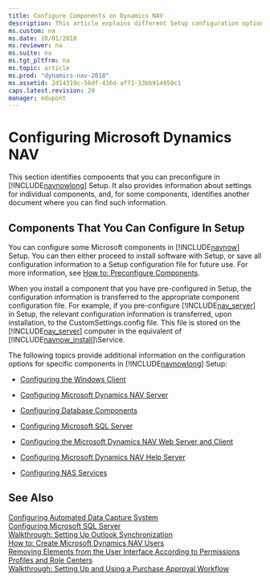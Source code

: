 ```yaml
---
title: Configure Components on Dynamics NAV
description: This article explains different Setup configuration options for installing individual components on Microsoft Dynamics NAV.
ms.custom: na
ms.date: 10/01/2018
ms.reviewer: na
ms.suite: na
ms.tgt_pltfrm: na
ms.topic: article
ms.prod: "dynamics-nav-2018"
ms.assetid: 2d14319c-56df-436d-af71-33bb914950c1
caps.latest.revision: 29
manager: edupont
---
```

# Configuring Microsoft Dynamics NAV
This section identifies components that you can preconfigure in [!INCLUDE[navnowlong](includes/navnowlong_md.md)] Setup. It also provides information about settings for individual components, and, for some components, identifies another document where you can find such information.  

## Components That You Can Configure In Setup  
 You can configure some Microsoft components in [!INCLUDE[navnow](includes/navnow_md.md)] Setup. You can then either proceed to install software with Setup, or save all configuration information to a Setup configuration file for future use. For more information, see [How to: Preconfigure Components](How-to--Preconfigure-Components.md).  

 When you install a component that you have pre-configured in Setup, the configuration information is transferred to the appropriate component configuration file. For example, if you pre-configure [!INCLUDE[nav_server](includes/nav_server_md.md)] in Setup, the relevant configuration information is transferred, upon installation, to the CustomSettings.config file. This file is stored on the [!INCLUDE[nav_server](includes/nav_server_md.md)] computer in the equivalent of [!INCLUDE[navnow_install](includes/navnow_install_md.md)]\\Service.  

 The following topics provide additional information on the configuration options for specific components in [!INCLUDE[navnowlong](includes/navnowlong_md.md)] Setup:  

-   [Configuring the Windows Client](Configuring-the-Windows-Client.md)  

-   [Configuring Microsoft Dynamics NAV Server](Configuring-Microsoft-Dynamics-NAV-Server.md)  

-   [Configuring Database Components](Configuring-Database-Components.md)  

-   [Configuring Microsoft SQL Server](Configuring-Microsoft-SQL-Server.md)  

-   [Configuring the Microsoft Dynamics NAV Web Server and Client](Configuring-the-Microsoft-Dynamics-NAV-Web-Server-and-Client.md)  

-   [Configuring Microsoft Dynamics NAV Help Server](Configuring-Microsoft-Dynamics-NAV-Help-Server.md)  

-   [Configuring NAS Services](Configuring-NAS-Services.md)  

## See Also  
 [Configuring Automated Data Capture System](Configuring-Automated-Data-Capture-System.md)   
 [Configuring Microsoft SQL Server](Configuring-Microsoft-SQL-Server.md)   
 [Walkthrough: Setting Up Outlook Synchronization](Walkthrough--Setting-Up-Outlook-Synchronization.md)   
 [How to: Create Microsoft Dynamics NAV Users](How-to--Create-Microsoft-Dynamics-NAV-Users.md)   
 [Removing Elements from the User Interface According to Permissions](Removing-Elements-from-the-User-Interface-According-to-Permissions.md)   
 [Profiles and Role Centers](Profiles-and-Role-Centers.md)   
 [Walkthrough: Setting Up and Using a Purchase Approval Workflow](/dynamics-nav-app/walkthrough-setting-up-and-using-a-purchase-approval-workflow)
